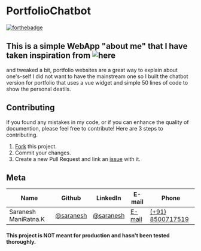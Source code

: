 # PortfolioChatbot

[![forthebadge](https://forthebadge.com/images/badges/made-with-javascript.svg)](https://forthebadge.com)
## This is a simple WebApp "about me" that I have taken inspiration from ![here](https://deepanshsachdeva.github.io/) 
and tweaked a bit, portfolio websites are a great way to explain about one's-self I did not want to have the mainstream one so I built the chatbot version for portfolio that uses a vue widget and simple 50 lines of code to show the personal deatils.

## Contributing

If you found any mistakes in my code, or if you can enhance the quality of documention, please feel free to contribute!
Here are 3 steps to contributing.

1. [Fork](https://github.com/sarnesh444/IndianNumberPlateDetection/fork) this project.
2. Commit your changes.
3. Create a new Pull Request and link an [issue](https://github.com/sarnesh444/IndianNumberPlateDetection/issues/new) with it.

## Meta 

| Name | Github | LinkedIn | E-mail | Phone|
| --- | --- | --- | --- | --- |
| Saranesh ManiRatna.K | [@saranesh](https://github.com/sarnesh444) | [@saranesh](https://www.linkedin.com/in/saranesh-kanumuri-17a7a5181/) |[E-mail](mailto:sarnesh444@gmail.com) | [(+91) 8500717519](tel:+918500717519)

#### This project is NOT meant for production and hasn't been tested thoroughly.
